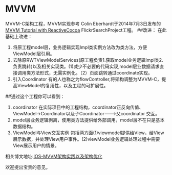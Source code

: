 # MVVM
MVVM-C架构工程，MVVM实现参考
Colin Eberhardt于2014年7月3日发布的
[MVVM Tutorial with ReactiveCocoa](https://www.raywenderlich.com/74106/mvvm-tutorial-with-reactivecocoa-part-1) FlickrSearchProject工程。
##改进：
在此基础上改进：

1. 将原工程model层，业务逻辑实现Impl类实例方法改为类方法，方便ViewModel层引用。
2. 去除原RWTViewModelServices(原工程负责1.获取model业务逻辑Impl类2.负责跳转)以及相关实现类。(1)减少不必要的代码实现,model层业数据请求直接调用类方法形式，无需实例化。（2）页面跳转通过coordinate实现。
3. 引入Coordinator 有的人也称之为flowController,将架构调整为MVVM-C，提高ViewModel的复用性，以及工程的可扩展性。


##通过这个工程你可以看到：
1. coordinator 在实际项目中的工程结构，coordinator正反向传值、ViewModel->Coordinator以及子Coordinator--->父coordinator 交互。
2. model层业务逻辑剥离，使用类方法提供给外部调用，model层不在只是基本数据结构。
3. ViewModel与View交互实例 包括两方面(1)viewmodel提供给View，给View展示数据，并处理View用户事件。(2)viewModel业务逻辑处理过程中需要View展示用户的情景。

相关博文地址:[IOS-MVVM架构实践以及架构优化](https://www.jianshu.com/p/de98240ffcda)

欢迎提出宝贵的意见。

